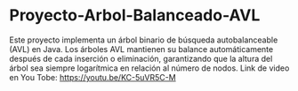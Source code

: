 # Proyecto-Arbol-Balanceado-AVL
Este proyecto implementa un árbol binario de búsqueda autobalanceable (AVL) en Java. Los árboles AVL mantienen su balance automáticamente después de cada inserción o eliminación, garantizando que la altura del árbol sea siempre logarítmica en relación al número de nodos.
Link de video en You Tobe: https://youtu.be/KC-5uVR5C-M
